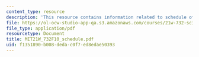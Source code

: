 ```yaml
---
content_type: resource
description: 'This resource contains information related to schedule of deliverables. '
file: https://ol-ocw-studio-app-qa.s3.amazonaws.com/courses/21w-732-science-writing-and-new-media-fall-2010/f1351890b008dedac0f7ed8edae50393_MIT21W_732F10_schedule.pdf
file_type: application/pdf
resourcetype: Document
title: MIT21W_732F10_schedule.pdf
uid: f1351890-b008-deda-c0f7-ed8edae50393
---
```

